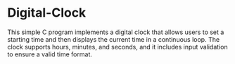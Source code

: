 # Digital-Clock
This simple C program implements a digital clock that allows users to set a starting time and then displays the current time in a continuous loop. The clock supports hours, minutes, and seconds, and it includes input validation to ensure a valid time format.
